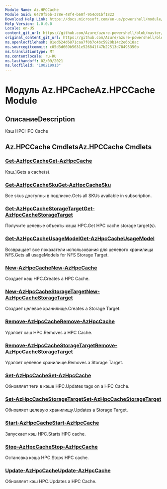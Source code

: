 ```yaml
---
Module Name: Az.HPCCache
Module Guid: 6470f56b-378e-48f4-b60f-954c01bf1822
Download Help Link: https://docs.microsoft.com/en-us/powershell/module/az.hpccache
Help Version: 1.0.0.0
Locale: en-US
content_git_url: https://github.com/Azure/azure-powershell/blob/master/src/HPCCache/HPCCache/help/Az.HPCCache.md
original_content_git_url: https://github.com/Azure/azure-powershell/blob/master/src/HPCCache/HPCCache/help/Az.HPCCache.md
ms.openlocfilehash: 81ed624d6871caa7f0b7c4bc5920b14c2e6b18ac
ms.sourcegitcommit: c05d3d669b5631e526841f47b22513d78495350b
ms.translationtype: MT
ms.contentlocale: ru-RU
ms.lasthandoff: 02/09/2021
ms.locfileid: "100219913"
---
```

# <span data-ttu-id="869c1-101">Модуль Az.HPCache</span><span class="sxs-lookup"><span data-stu-id="869c1-101">Az.HPCCache Module</span></span>
## <span data-ttu-id="869c1-102">Описание</span><span class="sxs-lookup"><span data-stu-id="869c1-102">Description</span></span>
<span data-ttu-id="869c1-103">Кэш HPC</span><span class="sxs-lookup"><span data-stu-id="869c1-103">HPC Cache</span></span>

## <span data-ttu-id="869c1-104">Az.HPCCache Cmdlets</span><span class="sxs-lookup"><span data-stu-id="869c1-104">Az.HPCCache Cmdlets</span></span>
### [<span data-ttu-id="869c1-105">Get-AzHpcCache</span><span class="sxs-lookup"><span data-stu-id="869c1-105">Get-AzHpcCache</span></span>](Get-AzHpcCache.md)
<span data-ttu-id="869c1-106">Кэш.)</span><span class="sxs-lookup"><span data-stu-id="869c1-106">Gets a cache(s).</span></span>

### [<span data-ttu-id="869c1-107">Get-AzHpcCacheSku</span><span class="sxs-lookup"><span data-stu-id="869c1-107">Get-AzHpcCacheSku</span></span>](Get-AzHpcCacheSku.md)
<span data-ttu-id="869c1-108">Все skus доступны в подписке.</span><span class="sxs-lookup"><span data-stu-id="869c1-108">Gets all SKUs available in subscription.</span></span>

### [<span data-ttu-id="869c1-109">Get-AzHpcCacheStorageTarget</span><span class="sxs-lookup"><span data-stu-id="869c1-109">Get-AzHpcCacheStorageTarget</span></span>](Get-AzHpcCacheStorageTarget.md)
<span data-ttu-id="869c1-110">Получите целевые объекты кэша HPC.</span><span class="sxs-lookup"><span data-stu-id="869c1-110">Get HPC cache storage target(s).</span></span>

### [<span data-ttu-id="869c1-111">Get-AzHpcCacheUsageModel</span><span class="sxs-lookup"><span data-stu-id="869c1-111">Get-AzHpcCacheUsageModel</span></span>](Get-AzHpcCacheUsageModel.md)
<span data-ttu-id="869c1-112">Возвращает все показатели использования для целевого хранилища NFS.</span><span class="sxs-lookup"><span data-stu-id="869c1-112">Gets all usageModels for NFS Storage Target.</span></span>

### [<span data-ttu-id="869c1-113">New-AzHpcCache</span><span class="sxs-lookup"><span data-stu-id="869c1-113">New-AzHpcCache</span></span>](New-AzHpcCache.md)
<span data-ttu-id="869c1-114">Создает кэш HPC.</span><span class="sxs-lookup"><span data-stu-id="869c1-114">Creates a HPC Cache.</span></span>

### [<span data-ttu-id="869c1-115">New-AzHpcCacheStorageTarget</span><span class="sxs-lookup"><span data-stu-id="869c1-115">New-AzHpcCacheStorageTarget</span></span>](New-AzHpcCacheStorageTarget.md)
<span data-ttu-id="869c1-116">Создает целевое хранилище.</span><span class="sxs-lookup"><span data-stu-id="869c1-116">Creates a Storage Target.</span></span>

### [<span data-ttu-id="869c1-117">Remove-AzHpcCache</span><span class="sxs-lookup"><span data-stu-id="869c1-117">Remove-AzHpcCache</span></span>](Remove-AzHpcCache.md)
<span data-ttu-id="869c1-118">Удаляет кэш HPC.</span><span class="sxs-lookup"><span data-stu-id="869c1-118">Removes a HPC Cache.</span></span>

### [<span data-ttu-id="869c1-119">Remove-AzHpcCacheStorageTarget</span><span class="sxs-lookup"><span data-stu-id="869c1-119">Remove-AzHpcCacheStorageTarget</span></span>](Remove-AzHpcCacheStorageTarget.md)
<span data-ttu-id="869c1-120">Удаляет целевое хранилище.</span><span class="sxs-lookup"><span data-stu-id="869c1-120">Removes a Storage Target.</span></span>

### [<span data-ttu-id="869c1-121">Set-AzHpcCache</span><span class="sxs-lookup"><span data-stu-id="869c1-121">Set-AzHpcCache</span></span>](Set-AzHpcCache.md)
<span data-ttu-id="869c1-122">Обновляет теги в кэше HPC.</span><span class="sxs-lookup"><span data-stu-id="869c1-122">Updates tags on a HPC Cache.</span></span>

### [<span data-ttu-id="869c1-123">Set-AzHpcCacheStorageTarget</span><span class="sxs-lookup"><span data-stu-id="869c1-123">Set-AzHpcCacheStorageTarget</span></span>](Set-AzHpcCacheStorageTarget.md)
<span data-ttu-id="869c1-124">Обновляет целевую хранилищу.</span><span class="sxs-lookup"><span data-stu-id="869c1-124">Updates a Storage Target.</span></span>

### [<span data-ttu-id="869c1-125">Start-AzHpcCache</span><span class="sxs-lookup"><span data-stu-id="869c1-125">Start-AzHpcCache</span></span>](Start-AzHpcCache.md)
<span data-ttu-id="869c1-126">Запускает кэш HPC.</span><span class="sxs-lookup"><span data-stu-id="869c1-126">Starts HPC cache.</span></span>

### [<span data-ttu-id="869c1-127">Stop-AzHpcCache</span><span class="sxs-lookup"><span data-stu-id="869c1-127">Stop-AzHpcCache</span></span>](Stop-AzHpcCache.md)
<span data-ttu-id="869c1-128">Остановка кэша HPC.</span><span class="sxs-lookup"><span data-stu-id="869c1-128">Stops HPC cache.</span></span>

### [<span data-ttu-id="869c1-129">Update-AzHpcCache</span><span class="sxs-lookup"><span data-stu-id="869c1-129">Update-AzHpcCache</span></span>](Update-AzHpcCache.md)
<span data-ttu-id="869c1-130">Обновляет кэш HPC.</span><span class="sxs-lookup"><span data-stu-id="869c1-130">Updates a HPC Cache.</span></span>

